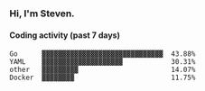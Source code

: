 ### Hi, I'm Steven.

#### Coding activity (past 7 days)
```
Go      ▓▓▓▓▓▓▓▓▓▓▓▓▓▓▓▓▓▓▓▓▓▓▓▓▓▓▓▓▓▓  43.88%
YAML    ▓▓▓▓▓▓▓▓▓▓▓▓▓▓▓▓▓▓▓▓            30.31%
other   ▓▓▓▓▓▓▓▓▓                       14.07%
Docker  ▓▓▓▓▓▓▓▓                        11.75%
```
